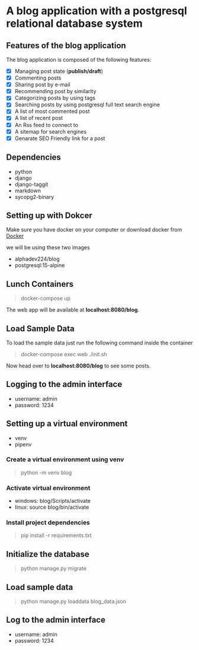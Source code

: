 # A blog application with a postgresql relational database system
## Features of the blog application
The blog application is composed of the following features:

- [x] Managing post state (**publish/draft**)
- [x] Commenting posts
- [x] Sharing post by e-mail
- [x] Recommending post by similarity
- [x] Categorizing posts by using tags
- [x] Searching posts by using postgresql full text search engine
- [x] A list of most commented post
- [x] A list of recent post
- [x] An Rss feed to connect to
- [x] A sitemap for search engines
- [x] Genarate SEO Friendly link for a post

## Dependencies

- python
- django
- django-taggit
- markdown
- sycopg2-binary

## Setting up with Dokcer
Make sure you have docker on your computer or download docker from [Docker](https://docker.com/)

we will be using these two images
  - alphadev224/blog
  - postgresql:15-alpine

## Lunch Containers

> docker-compose up 

The web app will be available at **localhost:8080/blog**.  

## Load Sample Data

To load the sample data just run the following command inside the container  

> docker-compose exec web ./init.sh

Now head over to **localhost:8080/blog** to see some posts.  
## Logging to the admin interface
  - username: admin
  - password: 1234
 


## Setting up a virtual environment

- venv
- pipenv

### Create a virtual environment using venv
> python -m venv blog

### Activate virtual environment
- windows: blog/Scripts/activate
- linux: source blog/bin/activate

### Install project dependencies
> pip install -r requirements.txt

## Initialize the database

> python manage.py migrate

## Load sample data 

> python manage.py loaddata blog_data.json

## Log to the admin interface
- username: admin
- password: 1234


